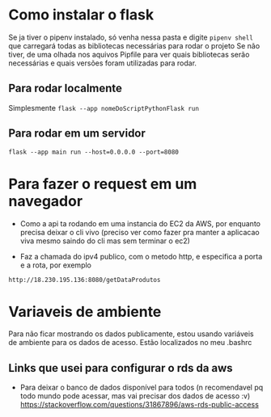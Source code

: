 # Como instalar o flask

Se ja tiver o pipenv instalado, só venha nessa pasta e digite ```pipenv shell``` que carregará todas as bibliotecas necessárias para rodar o projeto
Se não tiver, de uma olhada nos aquivos Pipfile para ver quais bibliotecas serão necessárias e quais versões foram utilizadas para rodar.

## Para rodar localmente

Simplesmente ```flask --app nomeDoScriptPythonFlask run```

## Para rodar em um servidor

```flask --app main run --host=0.0.0.0 --port=8080```

# Para fazer o request em um navegador

- Como a api ta rodando em uma instancia do EC2 da AWS, por enquanto precisa deixar o cli vivo (preciso ver como fazer pra manter a aplicacao viva mesmo saindo do cli mas sem terminar o ec2)

- Faz a chamada do ipv4 publico, com o metodo http, e especifica a porta e a rota, por exemplo

```http://18.230.195.136:8080/getDataProdutos```

# Variaveis de ambiente

Para não ficar mostrando os dados publicamente, estou usando variáveis de ambiente para os dados de acesso. Estão localizados no meu .bashrc


## Links que usei para configurar o rds da aws

- Para deixar o banco de dados disponível para todos (n recomendavel pq todo mundo pode acessar, mas vai precisar dos dados de acesso :v)
https://stackoverflow.com/questions/31867896/aws-rds-public-access